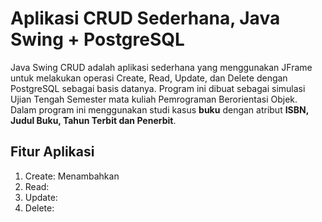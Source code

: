 # **Aplikasi CRUD Sederhana, Java Swing + PostgreSQL**
Java Swing CRUD adalah aplikasi sederhana yang menggunakan JFrame untuk melakukan operasi Create, Read, Update, dan Delete dengan PostgreSQL sebagai basis datanya.
Program ini dibuat sebagai simulasi Ujian Tengah Semester mata kuliah Pemrograman Berorientasi Objek. Dalam program ini menggunakan studi kasus **buku** dengan atribut **ISBN, Judul Buku, Tahun Terbit dan Penerbit**.
## **Fitur Aplikasi**
1. Create: Menambahkan 
2. Read:
3. Update:
4. Delete:
